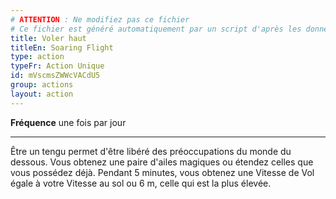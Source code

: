 ```yaml
---
# ATTENTION : Ne modifiez pas ce fichier
# Ce fichier est généré automatiquement par un script d'après les données du module Foundry VTT officiel et de sa traduction
title: Voler haut
titleEn: Soaring Flight
type: action
typeFr: Action Unique
id: mVscmsZWWcVACdU5
group: actions
layout: action
---
```

<p><strong>Fréquence</strong> une fois par jour</p><hr><p>Être un tengu permet d'être libéré des préoccupations du monde du dessous. Vous obtenez une paire d'ailes magiques ou étendez celles que vous possédez déjà. Pendant 5 minutes, vous obtenez une Vitesse de <a class="entity-link" draggable="true" data-pack="pf2e.actionspf2e" data-id="cS9nfDRGD83bNU1p">Vol</a> égale à votre Vitesse au sol ou 6 m, celle qui est la plus élevée.</p>
